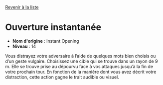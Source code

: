 [Revenir à la liste](..)

# Ouverture instantanée

 * **Nom d'origine** : Instant Opening
 * **Niveau** : 14


<p>Vous distrayez votre adversaire à l’aide de quelques mots bien choisis ou d’un geste vulgaire. Choisissez une cible qui se trouve dans un rayon de 9 m. Elle se trouve prise au dépourvu face à vos attaques jusqu’à la fin de votre prochain tour. En fonction de la manière dont vous avez décrit votre distraction, cette action gagne le trait audible ou visuel.</p>